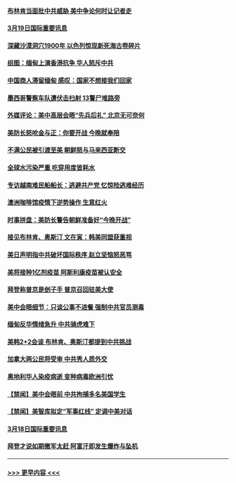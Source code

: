 #### [布林肯当面批中共威胁 美中争论何时让记者走](../pages/prog202/a103076925.md?t=03191951) 
#### [3月19日国际重要讯息](../pages/prog202/a103076919.md?t=03191951) 
#### [深藏沙漠洞穴1900年 以色列惊现新死海古卷碎片](../pages/prog202/a103076866.md?t=03191951) 
#### [组图：缅甸上演香港抗争 华人怒斥中共](../pages/prog202/a103076844.md?t=03191951) 
#### [中国商人滞留缅甸 感叹：国家不想接我们回家](../pages/prog202/a103076829.md?t=03191951) 
#### [墨西哥警察车队遭伏击扫射 13警尸堆路旁](../pages/prog202/a103076817.md?t=03191951) 
#### [外媒评论：美中高层会晤“先兵后礼” 北京无可奈何](../pages/prog202/a103076791.md?t=03191951) 
#### [美防长怒呛金与正：你要开战 今晚就奉陪](../pages/prog202/a103076731.md?t=03191951) 
#### [不满公民被引渡至美 朝鲜怒与马来西亚断交](../pages/prog202/a103076705.md?t=03191951) 
#### [全球水污染严重 吃穿用度皆耗水](../pages/prog202/a103076601.md?t=03191951) 
#### [专访越南难民船船长：逃避共产党 忆惊险逃难经历](../pages/prog202/a103076600.md?t=03191951) 
#### [澳洲咖啡馆疫情下逆势操作 生意红火](../pages/prog202/a103076613.md?t=03191951) 
#### [时事拼盘：美防长警告朝鲜准备好“今晚开战”](../pages/prog202/a103076615.md?t=03191951) 
#### [接见布林肯、奥斯汀 文在寅：韩美同盟获重视](../pages/prog202/a103076604.md?t=03191951) 
#### [美日声明指中共破坏国际秩序 赵立坚恼怒恶骂](../pages/prog202/a103076545.md?t=03191951) 
#### [美将接种1亿剂疫苗 阿斯利康疫苗被认安全](../pages/prog202/a103076575.md?t=03191951) 
#### [拜登称普京是刽子手 普京召回驻美大使](../pages/prog202/a103076565.md?t=03191951) 
#### [美中会晤细节：只谈公事不进餐 强制中共官员测毒](../pages/prog202/a103076482.md?t=03191951) 
#### [缅甸反华情绪急升 中共骑虎难下](../pages/prog202/a103076472.md?t=03191951) 
#### [美韩2+2会谈 布林肯、奥斯汀都提到中共挑战](../pages/prog202/a103076384.md?t=03191951) 
#### [加拿大两公民将受审 中共秀人质外交](../pages/prog202/a103076375.md?t=03191951) 
#### [奥地利华人染疫病逝 变种病毒欧洲引忧](../pages/prog202/a103076358.md?t=03191951) 
#### [【禁闻】美中会晤前 中共拘捕多名美国学生](../pages/prog202/a103076355.md?t=03191951) 
#### [【禁闻】美智库拟定“军事红线” 定调中美对话](../pages/prog202/a103076311.md?t=03191951) 
#### [3月18日国际重要讯息](../pages/prog202/a103076087.md?t=03191951) 
#### [拜登才说如期撤军太赶 阿富汗即发生爆炸与坠机](../pages/prog202/a103076048.md?t=03191951) 

----
#### [ >>> 更早内容 <<< ](../indexes/prog202-earlier.md)
